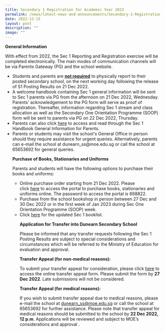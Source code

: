 ```yaml
---
title: Secondary 1 Registration for Academic Year 2023
permalink: /news/latest-news-and-announcements/Secondary-1-Registration-for-Academic-Year-2023/
date: 2022-12-15
layout: post
description: ""
image: ""
---
```

<p><strong>General Information</strong></p>

<p>With effect from 2022, the Sec 1 Reporting and Registration exercise will be completed electronically. The main modes of communication channels will be via Parents Gateway (PG) and the school website.

<ul>
<li>Students and parents are&nbsp;<strong><u>not required</u></strong>&nbsp;to physically report to their posted secondary school, on the next working day following the release of S1 Posting Results on 21 Dec 2022.  
	
<li>A welcome handbook containing Sec 1 general information will be sent to Sec 1 parents via PG from the afternoon on 21 Dec 2022, Wednesday.  Parents' acknowledgement to the PG form will serve as proof of registration. Thereafter, information regarding Sec 1 stream and class allocation as well as the Secondary One Orientation Programme (SOOP) form will be sent to parents via PG on 22 Dec 2022, Thursday.</li>
	
<li>Parents can also click <a href="https://drive.google.com/file/d/17iLL7-N3eQfGTj-_vj2fS6Crzsn4RXpp/view">here</a> to access and read through the Sec 1 Handbook General Information for Parents.
	
<li>Parents or students may visit the school's General Office in person should they require assistance for urgent queries. Alternatively, parents can e-mail the school at dunearn_ss@moe.edu.sg or call the school at 65653692 for general queries. 
<br>
<p><strong>Purchase of Books, Stationaries and Uniforms</strong></p>
<p>Parents and students will have the following options to purchase their books and uniforms:
<ul>
<li>Online purchase order starting from 21 Dec 2022. Please click&nbsp;<a href="https://dyeducation.net/">here</a>&nbsp;to access the portal to purchase books, stationaries and uniforms online. The password to access the portal is 668822.&nbsp;</li>

<li>Purchase from the school bookshop in person between 27 Dec and 30 Dec 2022 or in the first week of Jan 2023 during Sec One Orientation Programme (SOOP) week. </li>
	
<li>Click <a href="https://drive.google.com/file/d/1FfJred5rucl17ergvmMKJT3JULsx1mii/view">here</a> for the updated Sec 1 booklist.
<br>
<p><strong>Application for Transfer into Dunearn Secondary School</strong></p>
<p>Please be informed that any transfer requests following the Sec 1 Posting Results are subject to special considerations and circumstances which will be referred to the Ministry of Education for evaluation and approval. 
	
<p><strong>Transfer Appeal (for non-medical reasons):</strong></p>
<p>To submit your transfer appeal for consideration, please click <a href="https://form.gov.sg/63a11ffc234fa00012173033">here</a> to access the online transfer appeal form. Please submit the form by <strong>27 Dec 2022</strong>. Late submissions will not be considered.</p>
<p><strong>Transfer Appeal (for medical reasons):</strong></p>
<p>If you wish to submit transfer appeal due to medical reasons, please e-mail the school at <a href="mailto:dunearn_ss@moe.edu.sg">dunearn_ss@moe.edu.sg</a> or call the school at 65653692 for further assistance. Please note that transfer appeal for medical reasons should be submitted to the school by <strong>22 Dec 2022, 12 p.m</strong>. Applications will be reviewed and subject to MOE&rsquo;s considerations and approval .</p>
	